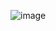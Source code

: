 ![image](https://user-images.githubusercontent.com/22905019/168240049-eac25d6c-2256-441a-bc18-5084e482e0a5.png)
